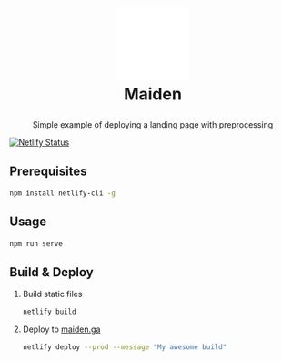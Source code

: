 <br />
<h1>
  <p align="center">
    <img src="./src/img/logo.png" alt="Logo" width="128" height="128">
  <br>Maiden
  </p>
</h1>
<p align="center">
  Simple example of deploying a landing page with preprocessing
</p>

[![Netlify Status](https://api.netlify.com/api/v1/badges/f6f6da14-9d5d-4fd3-a8e9-b5dc82440366/deploy-status)](https://app.netlify.com/sites/maiden-stage/deploys)


## Prerequisites

```sh
npm install netlify-cli -g
```
## Usage

```sh
npm run serve
```

## Build & Deploy

1. Build static files

   ```sh
   netlify build
   ```

2. Deploy to [maiden.ga](https://maiden.ga)

   ```sh
   netlify deploy --prod --message "My awesome build"
   ```
